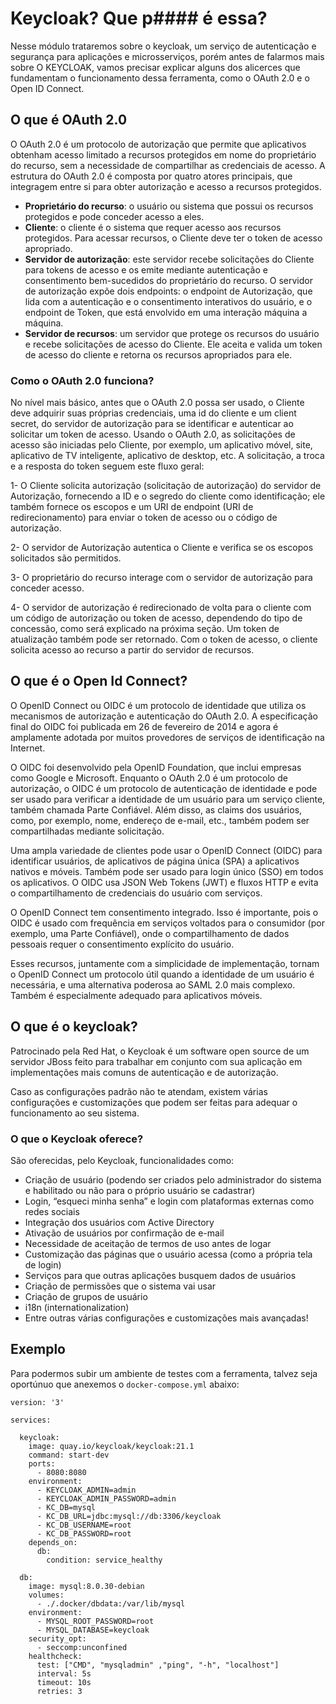 # Keycloak? Que p#### é essa?
Nesse módulo trataremos sobre o keycloak, um serviço de autenticação e segurança para aplicações e microsserviços, porém antes
de falarmos mais sobre O KEYCLOAK, vamos precisar explicar alguns dos alicerces que fundamentam o funcionamento
dessa ferramenta, como o OAuth 2.0 e o Open ID Connect.

## O que é OAuth 2.0
O OAuth 2.0 é um protocolo de autorização que permite que aplicativos obtenham acesso limitado a recursos
protegidos em nome do proprietário do recurso, sem a necessidade de compartilhar as credenciais de acesso. 
A estrutura do OAuth 2.0 é composta por quatro atores principais, que integragem entre si para obter autorização e acesso 
a recursos protegidos.

- **Proprietário do recurso**: o usuário ou sistema que possui os recursos protegidos e pode conceder acesso a eles.
- **Cliente**: o cliente é o sistema que requer acesso aos recursos protegidos. Para acessar recursos, o Cliente deve ter o token de acesso apropriado.
- **Servidor de autorização**: este servidor recebe solicitações do Cliente para tokens de acesso e os emite mediante autenticação e consentimento bem-sucedidos do proprietário do recurso. O servidor de autorização expõe dois endpoints: o endpoint de Autorização, que lida com a autenticação e o consentimento interativos do usuário, e o endpoint de Token, que está envolvido em uma interação máquina a máquina.
- **Servidor de recursos**: um servidor que protege os recursos do usuário e recebe solicitações de acesso do Cliente. Ele aceita e valida um token de acesso do cliente e retorna os recursos apropriados para ele.

### Como o OAuth 2.0 funciona?
No nível mais básico, antes que o OAuth 2.0 possa ser usado, o Cliente deve adquirir suas próprias credenciais, uma id do cliente e um client secret, do servidor de autorização para se identificar e autenticar ao solicitar um token de acesso.
Usando o OAuth 2.0, as solicitações de acesso são iniciadas pelo Cliente, por exemplo, um aplicativo móvel, site, aplicativo de TV inteligente, aplicativo de desktop, etc. A solicitação, a troca e a resposta do token seguem este fluxo geral:

1- O Cliente solicita autorização (solicitação de autorização) do servidor de Autorização, fornecendo a ID e o segredo do cliente como identificação; ele também fornece os escopos e um URI de endpoint (URI de redirecionamento) para enviar o token de acesso ou o código de autorização.

2- O servidor de Autorização autentica o Cliente e verifica se os escopos solicitados são permitidos.

3- O proprietário do recurso interage com o servidor de autorização para conceder acesso.

4- O servidor de autorização é redirecionado de volta para o cliente com um código de autorização ou token de acesso, dependendo do tipo de concessão, como será explicado na próxima seção. Um token de atualização também pode ser retornado. 
Com o token de acesso, o cliente solicita acesso ao recurso a partir do servidor de recursos.

## O que é o Open Id Connect?

O OpenID Connect ou OIDC é um protocolo de identidade que utiliza os mecanismos de autorização e autenticação do OAuth 2.0. A especificação final do OIDC foi publicada em 26 de fevereiro de 2014 e agora é amplamente adotada por muitos provedores de serviços de identificação na Internet.

O OIDC foi desenvolvido pela OpenID Foundation, que inclui empresas como Google e Microsoft. Enquanto o OAuth 2.0 é um protocolo de autorização, o OIDC é um protocolo de autenticação de identidade e pode ser usado para verificar a identidade de um usuário para um serviço cliente, também chamada Parte Confiável. Além disso, as claims dos usuários, como, por exemplo, nome, endereço de e-mail, etc., também podem ser compartilhadas mediante solicitação.

Uma ampla variedade de clientes pode usar o OpenID Connect (OIDC) para identificar usuários, de aplicativos de página única (SPA) a aplicativos nativos e móveis. Também pode ser usado para login único (SSO) em todos os aplicativos. O OIDC usa JSON Web Tokens (JWT) e fluxos HTTP e evita o compartilhamento de credenciais do usuário com serviços.

O OpenID Connect tem consentimento integrado. Isso é importante, pois o OIDC é usado com frequência em serviços voltados para o consumidor (por exemplo, uma Parte Confiável), onde o compartilhamento de dados pessoais requer o consentimento explícito do usuário.

Esses recursos, juntamente com a simplicidade de implementação, tornam o OpenID Connect um protocolo útil quando a identidade de um usuário é necessária, e uma alternativa poderosa ao SAML 2.0 mais complexo. Também é especialmente adequado para aplicativos móveis.

## O que é o keycloak?
Patrocinado pela Red Hat, o Keycloak é um software open source de um servidor JBoss feito para trabalhar em conjunto com sua aplicação em implementações mais comuns de autenticação e de autorização.

Caso as configurações padrão não te atendam, existem várias configurações e customizações que podem ser feitas para adequar o funcionamento ao seu sistema.

### O que o Keycloak oferece?
São oferecidas, pelo Keycloak, funcionalidades como:

- Criação de usuário (podendo ser criados pelo administrador do sistema e habilitado ou não para o próprio usuário se cadastrar)
- Login, “esqueci minha senha” e login com plataformas externas como redes sociais
- Integração dos usuários com Active Directory
- Ativação de usuários por confirmação de e-mail
- Necessidade de aceitação de termos de uso antes de logar
- Customização das páginas que o usuário acessa (como a própria tela de login)
- Serviços para que outras aplicações busquem dados de usuários
- Criação de permissões que o sistema vai usar
- Criação de grupos de usuário
- i18n (internationalization)
- Entre outras várias configurações e customizações mais avançadas!

## Exemplo
Para podermos subir um ambiente de testes com a ferramenta, talvez seja oportúnuo que anexemos o `docker-compose.yml` abaixo:

```
version: '3'

services:

  keycloak:
    image: quay.io/keycloak/keycloak:21.1
    command: start-dev
    ports:
      - 8080:8080
    environment:
      - KEYCLOAK_ADMIN=admin
      - KEYCLOAK_ADMIN_PASSWORD=admin
      - KC_DB=mysql
      - KC_DB_URL=jdbc:mysql://db:3306/keycloak
      - KC_DB_USERNAME=root
      - KC_DB_PASSWORD=root
    depends_on:
      db:
        condition: service_healthy
  
  db:
    image: mysql:8.0.30-debian
    volumes:
      - ./.docker/dbdata:/var/lib/mysql
    environment:
      - MYSQL_ROOT_PASSWORD=root
      - MYSQL_DATABASE=keycloak
    security_opt:
      - seccomp:unconfined
    healthcheck:
      test: ["CMD", "mysqladmin" ,"ping", "-h", "localhost"]
      interval: 5s
      timeout: 10s
      retries: 3
